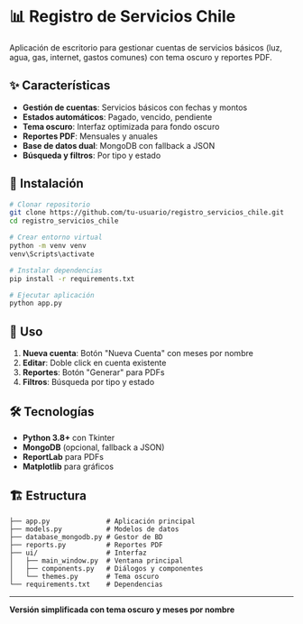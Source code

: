 # 📊 Registro de Servicios Chile

Aplicación de escritorio para gestionar cuentas de servicios básicos (luz, agua, gas, internet, gastos comunes) con tema oscuro y reportes PDF.

## ✨ Características

- **Gestión de cuentas**: Servicios básicos con fechas y montos
- **Estados automáticos**: Pagado, vencido, pendiente
- **Tema oscuro**: Interfaz optimizada para fondo oscuro
- **Reportes PDF**: Mensuales y anuales
- **Base de datos dual**: MongoDB con fallback a JSON
- **Búsqueda y filtros**: Por tipo y estado

## 🚀 Instalación

```bash
# Clonar repositorio
git clone https://github.com/tu-usuario/registro_servicios_chile.git
cd registro_servicios_chile

# Crear entorno virtual
python -m venv venv
venv\Scripts\activate

# Instalar dependencias
pip install -r requirements.txt

# Ejecutar aplicación
python app.py
```

## 📖 Uso

1. **Nueva cuenta**: Botón "Nueva Cuenta" con meses por nombre
2. **Editar**: Doble click en cuenta existente
3. **Reportes**: Botón "Generar" para PDFs
4. **Filtros**: Búsqueda por tipo y estado

## 🛠️ Tecnologías

- **Python 3.8+** con Tkinter
- **MongoDB** (opcional, fallback a JSON)
- **ReportLab** para PDFs
- **Matplotlib** para gráficos

## 🏗️ Estructura

```
├── app.py              # Aplicación principal
├── models.py           # Modelos de datos
├── database_mongodb.py # Gestor de BD
├── reports.py          # Reportes PDF
├── ui/                 # Interfaz
│   ├── main_window.py  # Ventana principal
│   ├── components.py   # Diálogos y componentes
│   └── themes.py       # Tema oscuro
└── requirements.txt    # Dependencias
```

---

**Versión simplificada con tema oscuro y meses por nombre**
